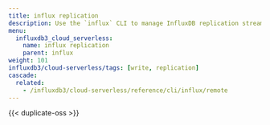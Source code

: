 ```yaml
---
title: influx replication
description: Use the `influx` CLI to manage InfluxDB replication streams.
menu:
  influxdb3_cloud_serverless:
    name: influx replication
    parent: influx
weight: 101
influxdb3/cloud-serverless/tags: [write, replication]
cascade:
  related:
    - /influxdb3/cloud-serverless/reference/cli/influx/remote
---
```


{{< duplicate-oss >}}

